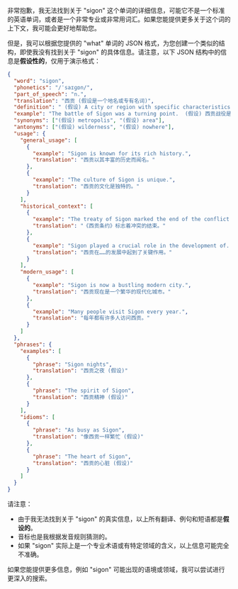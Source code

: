 非常抱歉，我无法找到关于 "sigon" 这个单词的详细信息，可能它不是一个标准的英语单词，或者是一个非常专业或非常用词汇。如果您能提供更多关于这个词的上下文，我可能会更好地帮助您。

但是，我可以根据您提供的 "what" 单词的 JSON 格式，为您创建一个类似的结构，即使我没有找到关于 "sigon" 的具体信息。请注意，以下 JSON 结构中的信息是**假设性的**，仅用于演示格式：

```json
{
  "word": "sigon",
  "phonetics": "/ˈsaɪɡɒn/",
  "part_of_speech": "n.",
  "translation": "西贡 (假设是一个地名或专有名词)",
  "definition": " (假设) A city or region with specific characteristics.  (假设) 关于某个特定主题或概念的术语。",
  "example": "The battle of Sigon was a turning point.  (假设) 西贡战役是一个转折点。",
  "synonyms": ["(假设) metropolis", "(假设) area"],
  "antonyms": ["(假设) wilderness", "(假设) nowhere"],
  "usage": {
    "general_usage": [
      {
        "example": "Sigon is known for its rich history.",
        "translation": "西贡以其丰富的历史而闻名。"
      },
      {
        "example": "The culture of Sigon is unique.",
        "translation": "西贡的文化是独特的。"
      }
    ],
    "historical_context": [
      {
        "example": "The treaty of Sigon marked the end of the conflict.",
        "translation": "《西贡条约》标志着冲突的结束。"
      },
      {
        "example": "Sigon played a crucial role in the development of...",
        "translation": "西贡在……的发展中起到了关键作用。"
      }
    ],
    "modern_usage": [
      {
        "example": "Sigon is now a bustling modern city.",
        "translation": "西贡现在是一个繁华的现代化城市。"
      },
      {
        "example": "Many people visit Sigon every year.",
        "translation": "每年都有许多人访问西贡。"
      }
    ]
  },
  "phrases": {
    "examples": [
      {
        "phrase": "Sigon nights",
        "translation": "西贡之夜 (假设)"
      },
      {
        "phrase": "The spirit of Sigon",
        "translation": "西贡精神 (假设)"
      }
    ],
    "idioms": [
      {
        "phrase": "As busy as Sigon",
        "translation": "像西贡一样繁忙 (假设)"
      },
      {
        "phrase": "The heart of Sigon",
        "translation": "西贡的心脏 (假设)"
      }
    ]
  }
}
```

请注意：

*   由于我无法找到关于 "sigon" 的真实信息，以上所有翻译、例句和短语都是**假设的**。
*   音标也是我根据发音规则猜测的。
*   如果 "sigon" 实际上是一个专业术语或有特定领域的含义，以上信息可能完全不准确。

如果您能提供更多信息，例如 "sigon" 可能出现的语境或领域，我可以尝试进行更深入的搜索。 